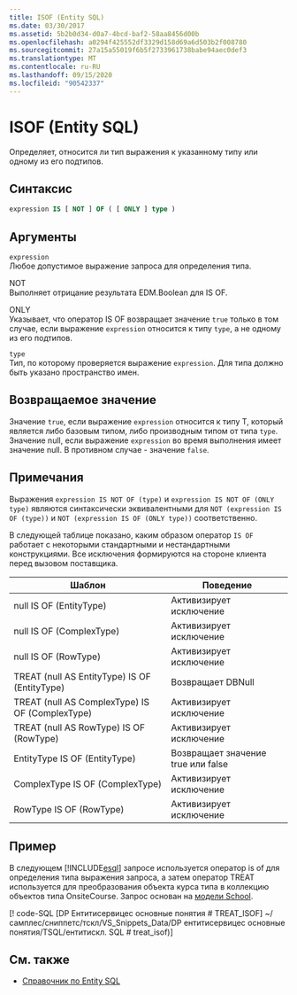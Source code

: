 ```yaml
---
title: ISOF (Entity SQL)
ms.date: 03/30/2017
ms.assetid: 5b2b0d34-d0a7-4bcd-baf2-58aa8456d00b
ms.openlocfilehash: a0294f425552df3329d158d69a6d503b2f008780
ms.sourcegitcommit: 27a15a55019f6b5f2733961738babe94aec0def3
ms.translationtype: MT
ms.contentlocale: ru-RU
ms.lasthandoff: 09/15/2020
ms.locfileid: "90542337"
---
```

# <a name="isof-entity-sql"></a>ISOF (Entity SQL)
Определяет, относится ли тип выражения к указанному типу или одному из его подтипов.  
  
## <a name="syntax"></a>Синтаксис  
  
```sql  
expression IS [ NOT ] OF ( [ ONLY ] type )  
```  
  
## <a name="arguments"></a>Аргументы  
 `expression`  
 Любое допустимое выражение запроса для определения типа.  
  
 NOT  
 Выполняет отрицание результата EDM.Boolean для IS OF.  
  
 ONLY  
 Указывает, что оператор IS OF возвращает значение `true` только в том случае, если выражение `expression` относится к типу `type`, а не одному из его подтипов.  
  
 `type`  
 Тип, по которому проверяется выражение `expression`. Для типа должно быть указано пространство имен.  
  
## <a name="return-value"></a>Возвращаемое значение  
 Значение `true`, если выражение `expression` относится к типу T, который является либо базовым типом, либо производным типом от типа `type`. Значение null, если выражение `expression` во время выполнения имеет значение null. В противном случае - значение `false`.  
  
## <a name="remarks"></a>Примечания  
 Выражения `expression IS NOT OF (type)` и `expression IS NOT OF (ONLY type)` являются синтаксически эквивалентными для `NOT (expression IS OF (type))` и `NOT (expression IS OF (ONLY type))` соответственно.  
  
 В следующей таблице показано, каким образом оператор `IS OF` работает с некоторыми стандартными и нестандартными конструкциями. Все исключения формируются на стороне клиента перед вызовом поставщика.  
  
|Шаблон|Поведение|  
|-------------|--------------|  
|null IS OF (EntityType)|Активизирует исключение|  
|null IS OF (ComplexType)|Активизирует исключение|  
|null IS OF (RowType)|Активизирует исключение|  
|TREAT (null AS EntityType) IS OF (EntityType)|Возвращает DBNull|  
|TREAT (null AS ComplexType) IS OF (ComplexType)|Активизирует исключение|  
|TREAT (null AS RowType) IS OF (RowType)|Активизирует исключение|  
|EntityType IS OF (EntityType)|Возвращает значение true или false|  
|ComplexType IS OF (ComplexType)|Активизирует исключение|  
|RowType IS OF (RowType)|Активизирует исключение|  
  
## <a name="example"></a>Пример  
 В следующем [!INCLUDE[esql](../../../../../../includes/esql-md.md)] запросе используется оператор is of для определения типа выражения запроса, а затем оператор TREAT используется для преобразования объекта курса типа в коллекцию объектов типа OnsiteCourse. Запрос основан на [модели School](/previous-versions/dotnet/netframework-4.0/bb896300(v=vs.100)).  
  
 [! code-SQL [DP Ентитисервицес основные понятия # TREAT_ISOF] ~/самплес/сниппетс/тскл/VS_Snippets_Data/DP ентитисервицес основные понятия/TSQL/ентитискл. SQL # treat_isof)]  
  
## <a name="see-also"></a>См. также

- [Справочник по Entity SQL](entity-sql-reference.md)
